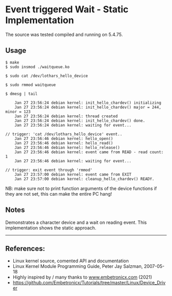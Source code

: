 # Event triggered Wait - Static Implementation

The source was tested compiled and running on 5.4.75.  


## Usage

```
$ make
$ sudo insmod ./waitqueue.ko

$ sudo cat /dev/lothars_hello_device

$ sudo rmmod waitqueue

$ dmesg | tail

    Jan 27 23:56:24 debian kernel: init_hello_chardev() initializing
    Jan 27 23:56:24 debian kernel: init_hello_chardev() major = 244, minor = 123
    Jan 27 23:56:24 debian kernel: thread created
    Jan 27 23:56:24 debian kernel: init_hello_chardev() done.
    Jan 27 23:56:24 debian kernel: waiting for event...

// trigger: 'cat /dev/lothars_hello_device' event..
    Jan 27 23:56:46 debian kernel: hello_open()
    Jan 27 23:56:46 debian kernel: hello_read()
    Jan 27 23:56:46 debian kernel: hello_release()
    Jan 27 23:56:46 debian kernel: event came from READ - read count: 1
    Jan 27 23:56:46 debian kernel: waiting for event...

// trigger: exit event through 'rmmod'
    Jan 27 23:57:00 debian kernel: event came from EXIT
    Jan 27 23:57:00 debian kernel: cleanup_hello_chardev() READY.
```

NB: make sure not to print function arguments of the device functions if they are not set, this can make the entire PC hang!  

## Notes

Demonstrates a character device and a wait on reading event. This implementation shows the static approach.  

---

## References:
 * Linux kernel source, comented API and documentation
 * Linux Kernel Module Programming Guide, Peter Jay Salzman, 2007-05-18
 * Highly inspired by / many thanks to www.embetronicx.com (2021)
 * https://github.com/Embetronicx/Tutorials/tree/master/Linux/Device_Driver
